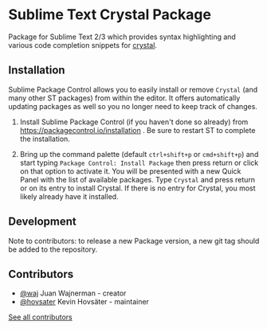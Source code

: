 # Sublime Text Crystal Package

Package for Sublime Text 2/3 which provides syntax highlighting and various code completion snippets for [crystal](https://github.com/manastech/crystal).

## Installation

Sublime Package Control allows you to easily install or remove `Crystal` (and many other ST packages) from within the editor. It offers automatically updating packages as well so you no longer need to keep track of changes.

1. Install Sublime Package Control (if you haven't done so already) from https://packagecontrol.io/installation . Be sure to restart ST to complete the installation.

2. Bring up the command palette (default `ctrl+shift+p` or `cmd+shift+p`) and start typing `Package Control: Install Package` then press return or click on that option to activate it. You will be presented with a new Quick Panel with the list of available packages. Type `Crystal` and press return or on its entry to install Crystal. If there is no entry for Crystal, you most likely already have it installed.

## Development

Note to contributors: to release a new Package version, a new git tag should be added to the repository.

## Contributors

- [@waj](https://github.com/waj) Juan Wajnerman - creator
- [@hovsater](https://github.com/hovsater) Kevin Hovsäter - maintainer

[See all contributors](https://github.com/crystal-lang-tools/sublime-crystal/graphs/contributors)
